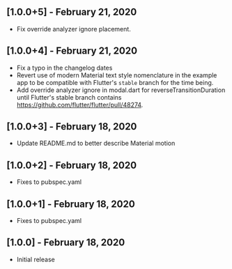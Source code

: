 



## [1.0.0+5] - February 21, 2020

* Fix override analyzer ignore placement.


## [1.0.0+4] - February 21, 2020

* Fix a typo in the changelog dates
* Revert use of modern Material text style nomenclature in the example app
  to be compatible with Flutter's `stable` branch for the time being.
* Add override analyzer ignore in modal.dart for reverseTransitionDuration
  until Flutter's stable branch contains
  https://github.com/flutter/flutter/pull/48274.


## [1.0.0+3] - February 18, 2020

* Update README.md to better describe Material motion


## [1.0.0+2] - February 18, 2020

* Fixes to pubspec.yaml


## [1.0.0+1] - February 18, 2020

* Fixes to pubspec.yaml


## [1.0.0] - February 18, 2020

* Initial release
